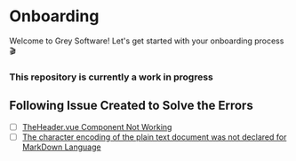 # Onboarding

Welcome to Grey Software! Let's get started with your onboarding process 🎬

### This repository is currently a work in progress

## Following Issue Created to Solve the Errors 


- [ ] [TheHeader.vue Component Not Working](https://gitlab.com/grey-software/onboarding/-/issues/3)
- [ ] [The character encoding of the plain text document was not declared for MarkDown Language](https://gitlab.com/grey-software/onboarding/-/issues/4)

